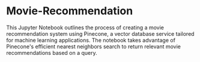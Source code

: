 # Movie-Recommendation
This Jupyter Notebook outlines the process of creating a movie recommendation system using Pinecone, a vector database service tailored for machine learning applications. The notebook takes advantage of Pinecone's efficient nearest neighbors search to return relevant movie recommendations based on a query.
